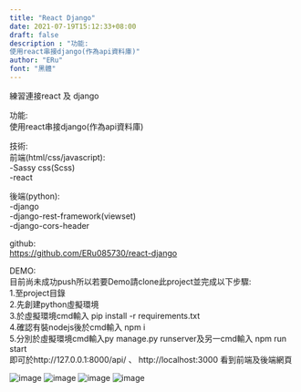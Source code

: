 ```yaml
---
title: "React Django"
date: 2021-07-19T15:12:33+08:00
draft: false
description : "功能:  
使用react串接django(作為api資料庫)"
author: "ERu"
font: "黑體"
---
```

練習連接react 及 django  

功能:  
使用react串接django(作為api資料庫)

技術:  
前端(html/css/javascript):  
-Sassy css(Scss)  
-react  

後端(python):  
-django  
-django-rest-framework(viewset)  
-django-cors-header  

github:  
https://github.com/ERu085730/react-django

DEMO:  
目前尚未成功push所以若要Demo請clone此project並完成以下步驟:  
1.至project目錄  
2.先創建python虛擬環境  
3.於虛擬環境cmd輸入 pip install -r requirements.txt  
4.確認有裝nodejs後於cmd輸入 npm i  
5.分別於虛擬環境cmd輸入py manage.py runserver及另一cmd輸入 npm run start  
即可於http://127.0.0.1:8000/api/ 、 http://localhost:3000 看到前端及後端網頁


![image](/images/react-django_1.png)
![image](/images/react-django_2.png)
![image](/images/react-django_3.png)
![image](/images/react-django_4.png)